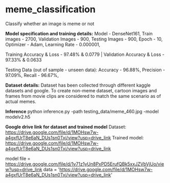 # meme_classification
Classify whether an image is meme or not

**Model specification and training details:**
Model - DenseNet161,
Train images - 2700,
Validation Images - 900,
Testing Images - 900,
Epoch - 10,
Optimizer - Adam,
Learning Rate - 0.000001,

Training Accuracy & Loss - 97.48% & 0.0779 | 
Validation Accuracy & Loss - 97.33% & 0.0633

Testing Data (out of sample - unseen data):
  Accuracy - 96.88%,
  Precision - 97.09%,
  Recall - 96.67%,

**Dataset details:**
Dataset has been collected through different kaggle datasets and google.
To create non-meme dataset, cartoon images and frames from movie clips are considered to match the same scenario as of actual memes.

**Inference**
python inference.py -path testing_data/meme_460.jpg -model modelv2.h5


**Google drive link for dataset and trained model**
Dataset: https://drive.google.com/file/d/1MOHsw7w-a4gxfUrT8e6aN_DUs1sn0Txj/view?usp=drive_link
Trained model: https://drive.google.com/file/d/1MOHsw7w-a4gxfUrT8e6aN_DUs1sn0Txj/view?usp=drive_link


model file = https://drive.google.com/file/d/1v71z1yUn8PxPD5ErufQBk5xxJZVbVjUo/view?usp=drive_link
data = 'https://drive.google.com/file/d/1MOHsw7w-a4gxfUrT8e6aN_DUs1sn0Txj/view?usp=drive_link'
